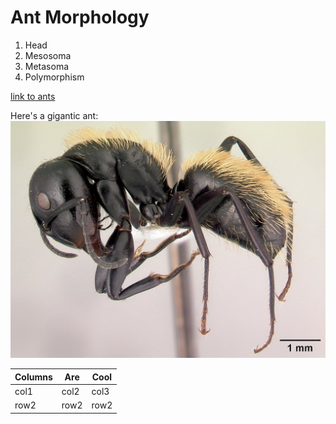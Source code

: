 # Ant Morphology
1. Head
2. Mesosoma
3. Metasoma
4. Polymorphism

[link to ants](https://en.wikipedia.org/wiki/Ant)

Here's a gigantic ant:
![alt text](https://github.com/yliu234/tfcb-homework01/blob/master/images/casent.%20%20%20-%20%200191696%20Camponotus%20darwinii%20.jpg)

|Columns| Are | Cool|
|-------|-----|-----|
|col1   |col2 | col3|
|row2   |row2 |row2 |

